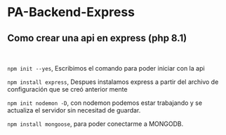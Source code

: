 # PA-Backend-Express

<h2>Como crear una api en express (php 8.1)</h2>
<br>

<p><code>npm init --yes</code>, Escribimos el comando para poder iniciar con la api</p>
<p><code>npm install express</code>, Despues instalamos express a partir del archivo de configuración que se creó anterior mente</p>
<p><code>npm init nodemon -D</code>, con nodemon podemos estar trabajando y se actualiza el servidor sin necesitad de guardar.</p>
<p><code>npm install mongoose</code>, para poder conectarme a MONGODB.</p>
